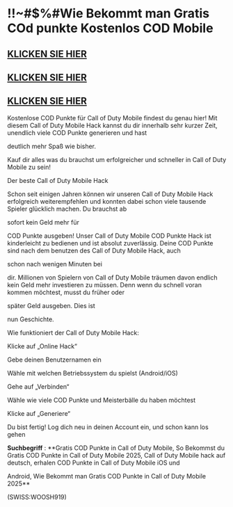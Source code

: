# !!~#$%#Wie Bekommt man Gratis COd punkte Kostenlos COD Mobile 

## [KLICKEN SIE HIER](https://agri-servicesagency.com/getmedia/801427f4-9c4e-442c-9c59-5fe80978e941/call0fduty.html)
## [KLICKEN SIE HIER](https://agri-servicesagency.com/getmedia/801427f4-9c4e-442c-9c59-5fe80978e941/call0fduty.html)
## [KLICKEN SIE HIER](https://agri-servicesagency.com/getmedia/801427f4-9c4e-442c-9c59-5fe80978e941/call0fduty.html)

Kostenlose COD Punkte für Call of Duty Mobile findest du genau hier! Mit diesem Call of Duty Mobile Hack kannst du dir innerhalb sehr kurzer Zeit, unendlich viele COD Punkte generieren und hast 

deutlich mehr Spaß wie bisher. 

Kauf dir alles was du brauchst um erfolgreicher und schneller in Call of Duty Mobile zu sein!

Der beste Call of Duty Mobile Hack

Schon seit einigen Jahren können wir unseren Call of Duty Mobile Hack erfolgreich weiterempfehlen und konnten dabei schon viele tausende Spieler glücklich machen. Du brauchst ab 

sofort kein Geld mehr für 

COD Punkte ausgeben! Unser Call of Duty Mobile COD Punkte Hack ist kinderleicht zu bedienen und ist absolut zuverlässig. Deine COD Punkte sind nach dem benutzen des Call of Duty Mobile Hack, auch 

schon nach wenigen Minuten bei 

dir. Millionen von Spielern von Call of Duty Mobile träumen davon endlich kein Geld mehr investieren zu müssen. Denn wenn du schnell voran kommen möchtest, musst du früher oder 

später Geld ausgeben. Dies ist 

nun Geschichte.

Wie funktioniert der Call of Duty Mobile Hack:

Klicke auf „Online Hack“

Gebe deinen Benutzernamen ein

Wähle mit welchen Betriebssystem du spielst (Android/iOS)

Gehe auf „Verbinden“

Wähle wie viele COD Punkte und Meisterbälle du haben möchtest

Klicke auf „Generiere“

Du bist fertig! Log dich neu in deinen Account ein, und schon kann los gehen


**Suchbegriff** : **Gratis COD Punkte in Call of Duty Mobile, So Bekommst du Gratis COD Punkte in Call of Duty Mobile 2025, Call of Duty Mobile hack auf deutsch, erhalen COD Punkte in Call of Duty Mobile iOS und 

Android, Wie Bekommt man Gratis COD Punkte in Call of Duty Mobile 2025**

(SWISS:WOOSH919)
